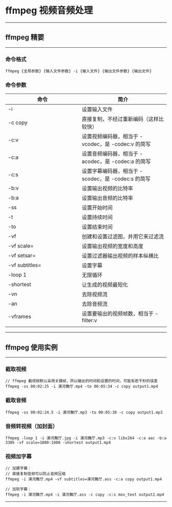 # ffmpeg 视频音频处理

---

## ffmpeg 精要

---

### 命令格式

```
ffmpeg {全局参数} {输入文件参数} -i {输入文件} {输出文件参数} {输出文件}
```

### 命令参数

| 命令 | 简介 |
| --- | --- |
| -i | 设置输入文件
| -c copy | 直接复制，不经过重新编码（这样比较快）
| -c:v | 设置视频编码器，相当于 -vcodec，是 -codec:v 的简写
| -c:a | 设置音频编码器，相当于 -acodec，是 -codec:a 的简写
| -c:s | 设置字幕编码器，相当于 -scodec，是 -codec:s 的简写
| -b:v | 设置输出视频的比特率
| -b:a | 设置输出音频的比特率
| -ss | 设置开始时间
| -t | 设置持续时间
| -to | 设置结束时间
| -vf | 创建和设置过滤图，并用它来过滤流
| -vf scale= | 设置输出视频的宽度和高度
| -vf setsar= | 设置过滤器输出视频的样本纵横比
| -vf subtitles= | 设置字幕
| -loop 1 | 无限循环
| -shortest | 让生成的视频最短化
| -vn | 去除视频流
| -an | 去除音频流
| -vframes | 设置要输出的视频帧数，相当于 -filter:v
|<img width=400px/>|<img width=500px/>|

---

## ffmpeg 使用实例

---

### 截取视频

```
// ffmpeg 截视频默认采用关键帧，所以输出的时间和设置的时间，可能有若干秒的误差
ffmpeg -ss 00:02:25 -i 漠河舞厅.mp4 -to 00:05:34 -c copy output1.mp4
```

### 截取音频

```
ffmpeg -ss 00:02:24.5 -i 漠河舞厅.mp3 -to 00:05:38 -c copy output1.mp3
```

### 音频转视频（加封面）

```
ffmpeg -loop 1 -i 漠河舞厅.jpg -i 漠河舞厅.mp3 -c:v libx264 -c:a aac -b:a 330k -vf scale=1080:1080 -shortest output1.mp4
```

### 视频加字幕

```
// 加硬字幕：
// 直接复制音频可以防止音频压缩
ffmpeg -i 漠河舞厅.mp4 -vf subtitles=漠河舞厅.ass -c:a copy output1.mp4
```

```
// 加软字幕：
ffmpeg -i 漠河舞厅.mp4 -i 漠河舞厅.ass -c copy -c:s mov_text output2.mp4
```

---




